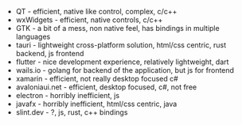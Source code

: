  * QT - efficient, native like control, complex, c/c++
 * wxWidgets - efficient, native controls, c/c++
 * GTK - a bit of a mess, non native feel, has bindings in multiple languages
 * tauri - lightweight cross-platform solution, html/css centric, rust backend, js frontend
 * flutter - nice development experience, relatively lightweight, dart
 * wails.io - golang for backend of the application, but js for frontend
 * xamarin - efficient, not really desktop focused c#
 * avaloniaui.net - efficient, desktop focused, c#, not free
 * electron - horribly inefficient, js
 * javafx - horribly inefficient, html/css centric, java
 * slint.dev - ?, js, rust, c++ bindings
